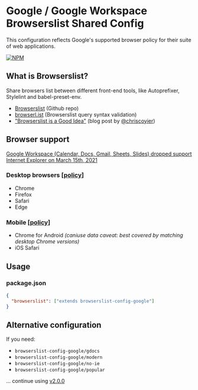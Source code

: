 # Google / Google Workspace Browserslist Shared Config

This configuration reflects Google's supported browser policy for their suite of web applications.

[![NPM](https://nodei.co/npm/browserslist-config-google.png)](https://www.npmjs.com/package/browserslist-config-google)

## What is Browserslist?

Share browsers list between different front-end tools, like Autoprefixer, Stylelint and babel-preset-env.

- [Browserslist](https://github.com/ai/browserslist) (Github repo)
- [browserl.ist](http://browserl.ist) (Browserslist query syntax validation)
- ["Browserslist is a Good Idea"](https://css-tricks.com/browserlist-good-idea/) (blog post by [@chriscoyier](https://github.com/chriscoyier))

## Browser support

[Google Workspace (Calendar, Docs, Gmail, Sheets, Slides) dropped support Internet Explorer on March 15th, 2021](https://workspaceupdates.googleblog.com/2021/02/reminder-ending-support-for-ie11-for.html)

### Desktop browsers [[policy](https://support.google.com/a/answer/33864)]

- Chrome
- Firefox
- Safari
- Edge

### Mobile [[policy](https://support.google.com/a/answer/6288871)]

- Chrome for Android _(caniuse data caveat: best covered by matching desktop Chrome versions)_
- iOS Safari

## Usage

### package.json

```json
{
  "browserslist": ["extends browserslist-config-google"]
}
```

## Alternative configuration

If you need:

- `browserslist-config-google/gdocs`
- `browserslist-config-google/modern`
- `browserslist-config-google/no-ie`
- `browserslist-config-google/popular`

... continue using [v2.0.0](https://github.com/awkaiser/browserslist-config-google/tree/2.0.0)
